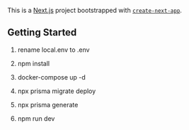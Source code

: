 This is a [Next.js](https://nextjs.org) project bootstrapped with [`create-next-app`](https://nextjs.org/docs/app/api-reference/cli/create-next-app).

## Getting Started

1. rename local.env to .env

2. npm install

3. docker-compose up -d

4. npx prisma migrate deploy

5. npx prisma generate

6. npm run dev